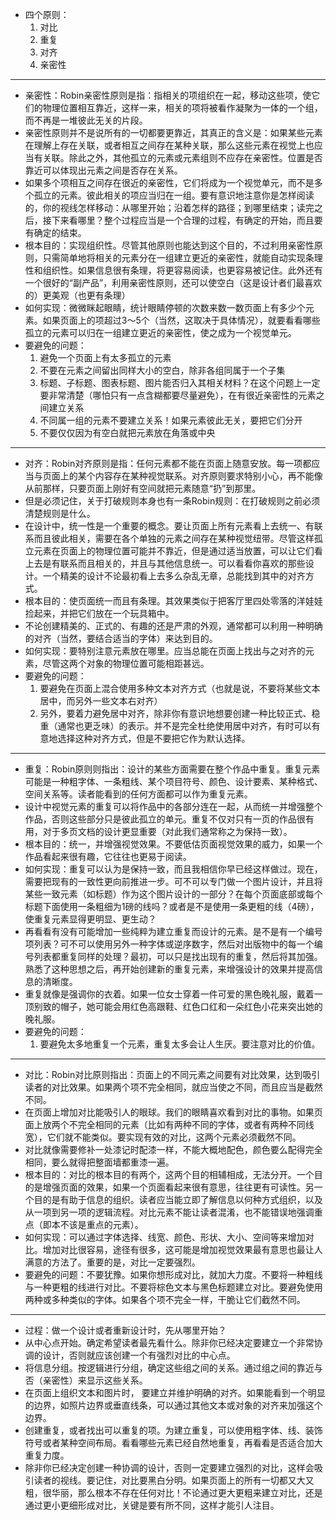 - 四个原则：
  1. 对比
  2. 重复
  3. 对齐
  4. 亲密性



----

- 亲密性：Robin亲密性原则是指：指相关的项组织在一起，移动这些项，使它们的物理位置相互靠近，这样一来，相关的项将被看作凝聚为一体的一个组，而不再是一堆彼此无关的片段。
- 亲密性原则并不是说所有的一切都要更靠近，其真正的含义是：如果某些元素在理解上存在关联，或者相互之间存在某种关联，那么这些元素在视觉上也应当有关联。除此之外，其他孤立的元素或元素组则不应存在亲密性。位置是否靠近可以体现出元素之间是否存在关系。
- 如果多个项相互之间存在很近的亲密性，它们将成为一个视觉单元，而不是多个孤立的元素。彼此相关的项应当归在一组。要有意识地注意你是怎样阅读的，你的视线怎样移动：从哪里开始；沿着怎样的路径；到哪里结束；读完之后，接下来看哪里？整个过程应当是一个合理的过程，有确定的开始，而且要有确定的结束。
- 根本目的：实现组织性。尽管其他原则也能达到这个目的，不过利用亲密性原则，只需简单地将相关的元素分在一组建立更近的亲密性，就能自动实现条理性和组织性。如果信息很有条理，将更容易阅读，也更容易被记住。此外还有一个很好的“副产品”，利用亲密性原则，还可以使空白（这是设计者们最喜欢的）更美观（也更有条理）
- 如何实现：微微眯起眼睛，统计眼睛停顿的次数来数一数页面上有多少个元素。如果页面上的项超过3～5个（当然，这取决于具体情况），就要看看哪些孤立的元素可以归在一组建立更近的亲密性，使之成为一个视觉单元。
- 要避免的问题：
  1. 避免一个页面上有太多孤立的元素
  2. 不要在元素之间留出同样大小的空白，除非各组同属于一个子集
  3. 标题、子标题、图表标题、图片能否归入其相关材料？在这个问题上一定要非常清楚（哪怕只有一点含糊都要尽量避免），在有很近亲密性的元素之间建立关系
  4. 不同属一组的元素不要建立关系！如果元素彼此无关，要把它们分开
  5. 不要仅仅因为有空白就把元素放在角落或中央

----

- 对齐：Robin对齐原则是指：任何元素都不能在页面上随意安放。每一项都应当与页面上的某个内容存在某种视觉联系。对齐原则要求特别小心，再不能像从前那样，只要页面上刚好有空间就把元素随意“扔”到那里。
- 但是必须记住，关于打破规则本身也有一条Robin规则：在打破规则之前必须清楚规则是什么。
- 在设计中，统一性是一个重要的概念。要让页面上所有元素看上去统一、有联系而且彼此相关，需要在各个单独的元素之间存在某种视觉纽带。尽管这样孤立元素在页面上的物理位置可能并不靠近，但是通过适当放置，可以让它们看上去是有联系而且相关的，并且与其他信息统一。可以看看你喜欢的那些设计。一个精美的设计不论最初看上去多么杂乱无章，总能找到其中的对齐方式。
- 根本目的：使页面统一而且有条理。其效果类似于把客厅里四处零落的洋娃娃捡起来，并把它们放在一个玩具箱中。
- 不论创建精美的、正式的、有趣的还是严肃的外观，通常都可以利用一种明确的对齐（当然，要结合适当的字体）来达到目的。
- 如何实现：要特别注意元素放在哪里。应当总能在页面上找出与之对齐的元素，尽管这两个对象的物理位置可能相距甚远。
- 要避免的问题：
  1. 要避免在页面上混合使用多种文本对齐方式（也就是说，不要将某些文本居中，而另外一些文本右对齐）
  2. 另外，要着力避免居中对齐，除非你有意识地想要创建一种比较正式、稳重（通常也更乏味）的表示。并不是完全杜绝使用居中对齐，有时可以有意地选择这种对齐方式，但是不要把它作为默认选择。

----

- 重复：Robin原则则指出：设计的某些方面需要在整个作品中重复。重复元素可能是一种粗字体、一条粗线、某个项目符号、颜色、设计要素、某种格式、空间关系等。读者能看到的任何方面都可以作为重复元素。
- 设计中视觉元素的重复可以将作品中的各部分连在一起，从而统一并增强整个作品，否则这些部分只是彼此孤立的单元。重复不仅对只有一页的作品很有用，对于多页文档的设计更显重要（对此我们通常称之为保持一致）。
- 根本目的：统一，并增强视觉效果。不要低估页面视觉效果的威力，如果一个作品看起来很有趣，它往往也更易于阅读。
- 如何实现：重复可以认为是保持一致，而且我相信你早已经这样做过。现在，需要把现有的一致性更向前推进一步。可不可以专门做一个图片设计，并且将某些一致元素（如标题）作为这个图片设计的一部分？在每个页面底部或每个标题下面使用一条粗细为1磅的线吗？或者是不是使用一条更粗的线（4磅），使重复元素显得更明显、更生动？
- 再看看有没有可能增加一些纯粹为建立重复而设计的元素。是不是有一个编号项列表？可不可以使用另外一种字体或逆序数字，然后对出版物中的每一个编号列表都重复同样的处理？最初，可以只是找出现有的重复，然后将其加强。熟悉了这种思想之后，再开始创建新的重复元素，来增强设计的效果并提高信息的清晰度。
- 重复就像是强调你的衣着。如果一位女士穿着一件可爱的黑色晚礼服，戴着一顶别致的帽子，她可能会用红色高跟鞋、红色口红和一朵红色小花来突出她的晚礼服。
- 要避免的问题：
  1. 要避免太多地重复一个元素，重复太多会让人生厌。要注意对比的价值。

----

- 对比：Robin对比原则指出：页面上的不同元素之间要有对比效果，达到吸引读者的对比效果。如果两个项不完全相同，就应当使之不同，而且应当是截然不同。
- 在页面上增加对比能吸引人的眼球。我们的眼睛喜欢看到对比的事物。如果页面上放两个不完全相同的元素（比如有两种不同的字体，或者有两种不同线宽），它们就不能类似。要实现有效的对比，这两个元素必须截然不同。
- 对比就像需要修补一处漆记时配漆一样，不能大概地配色，颜色要么配得完全相同，要么就得把整面墙都重漆一遍。
- 根本目的：对比的根本目的有两个，这两个目的相辅相成，无法分开。一个目的是增强页面的效果，如果一个页面看起来很有意思，往往更有可读性。另一个目的是有助于信息的组织。读者应当能立即了解信息以何种方式组织，以及从一项到另一项的逻辑流程。对比元素不能让读者混淆，也不能错误地强调重点（即本不该是重点的元素）。
- 如何实现：可以通过字体选择、线宽、颜色、形状、大小、空间等来增加对比。增加对比很容易，途径有很多，这可能是增加视觉效果最有意思也最让人满意的方法了。重要的是，对比一定要强烈。
- 要避免的问题：不要犹豫。如果你想形成对比，就加大力度。不要将一种粗线与一种更粗的线进行对比。不要将棕色文本与黑色标题建立对比。要避免使用两种或多种类似的字体。如果各个项不完全一样，干脆让它们截然不同。

----

- 过程：做一个设计或者重新设计时，先从哪里开始？
- 从中心点开始。确定希望读者最先看什么。除非你已经决定要建立一个非常协调的设计，否则就应该创建一个有强烈对比的中心点。
- 将信息分组。按逻辑进行分组，确定这些组之间的关系。通过组之间的靠近与否（亲密性）来显示这些关系。
- 在页面上组织文本和图片时， 要建立并维护明确的对齐。如果能看到一个明显的边界，如照片边界或垂直线条，可以通过其他文本或对象的对齐来加强这个边界。
- 创建重复，或者找出可以重复的项。为建立重复，可以使用粗字体、线、装饰符号或者某种空间布局。看看哪些元素已经自然地重复，再看看是否适合加大重复力度。
- 除非你已经决定创建一种协调的设计，否则一定要建立强烈的对比，这样会吸引读者的视线。要记住，对比要黑白分明。如果页面上的所有一切都又大又粗，很华丽，那么根本不存在任何对比！不论通过更大更粗来建立对比，还是通过更小更细形成对比，关键是要有所不同，这样才能引人注目。